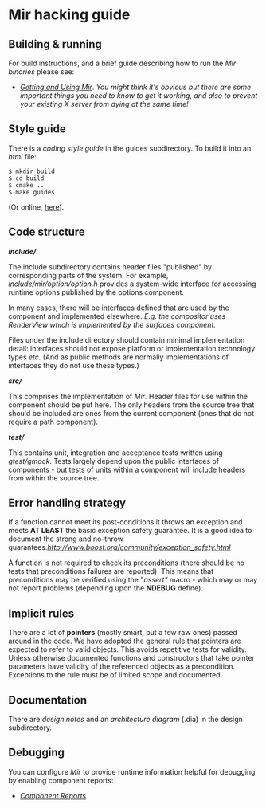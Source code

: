 # Mir hacking guide

## Building & running

For build instructions, and a brief guide describing how to run the *Mir binaries* please see:
- *[Getting and Using Mir](./doc/getting_and_using_mir.md)*.
_You might think it's obvious but there are some important things you need to know to get it working,
and also to prevent your existing *X server* from dying at the same time!_


## Style guide

There is a *coding style guide* in the guides subdirectory. To build it into an
*html* file:

    $ mkdir build
    $ cd build
    $ cmake ..
    $ make guides

(Or online, [here](https://canonical-mir.readthedocs-hosted.com/en/latest/_static/cppguide)).


## Code structure

_**include/**_

The include subdirectory contains header files "published" by corresponding parts
of the system. For example, *include/mir/option/option.h* provides a system-wide interface
for accessing runtime options published by the options component.

In many cases, there will be interfaces defined that are used by the component
and implemented elsewhere. *E.g. the compositor uses RenderView which is implemented
by the surfaces component.*

Files under the include directory should contain minimal implementation detail: interfaces
should not expose platform or implementation technology types *etc.* (And as public methods
are normally implementations of interfaces they do not use these types.)


_**src/**_

This comprises the implementation of *Mir*. Header files for use within the component
should be put here. The only headers from the source tree that should be included are
ones from the current component (ones that do not require a path component).


_**test/**_

This contains unit, integration and acceptance tests written using *gtest/gmock*. Tests
largely depend upon the public interfaces of components - but tests of units within
a component will include headers from within the source tree.


## Error handling strategy

If a function cannot meet its post-conditions it throws an exception and meets
__AT LEAST__ the basic exception safety guarantee. It is a good idea to document the
strong and no-throw guarantees._http://www.boost.org/community/exception_safety.html_

A function is not required to check its preconditions (there should be no
tests that preconditions failures are reported). This means that 
preconditions may be verified using the "*assert"* macro - which may or may
not report problems (depending upon the __NDEBUG__ define).


## Implicit rules

There are a lot of __pointers__ (mostly smart, but a few raw ones) passed
around in the code. We have adopted the general rule that pointers are
expected to refer to valid objects. This avoids repetitive tests for
validity. Unless otherwise documented functions and constructors that
take pointer parameters have validity of the referenced objects as a
precondition. Exceptions to the rule must be of limited scope and 
documented.


## Documentation

There are *design notes* and an *architecture diagram* (.dia) in the design
subdirectory.

## Debugging
You can configure *Mir* to provide runtime information helpful for debugging
by enabling component reports:

- *[Component Reports](./doc/sphinx/explanation/component_reports.md)*



